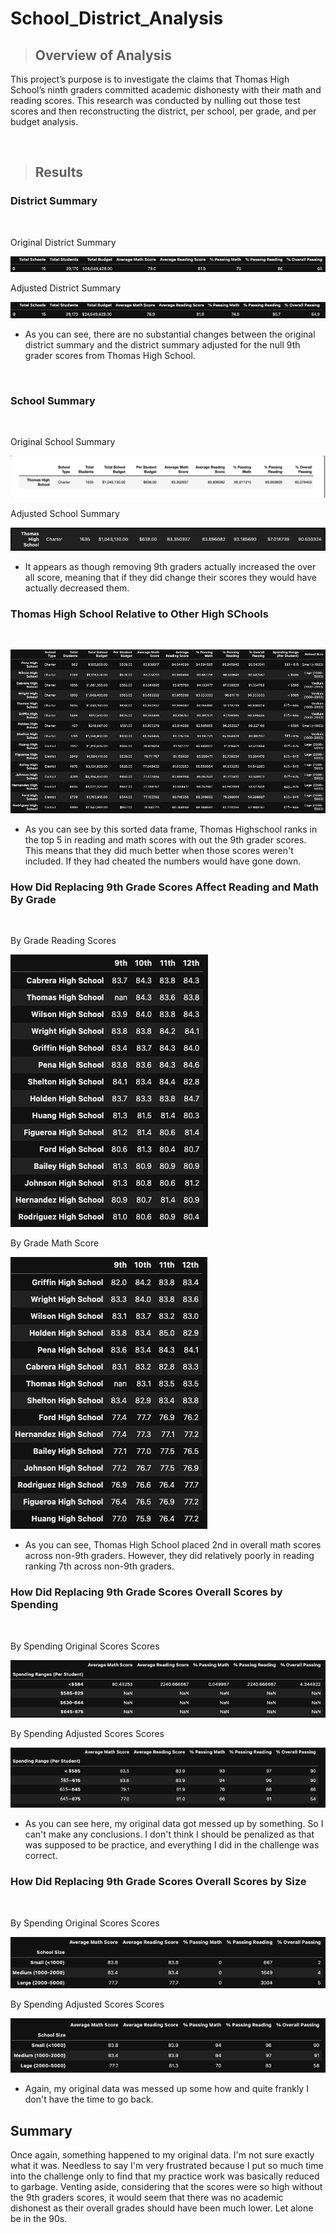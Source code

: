 # School_District_Analysis
>## Overview of Analysis
<p> This project’s purpose is to investigate the claims that Thomas High School’s ninth graders committed academic dishonesty with their math and reading scores. This research was conducted by nulling out those test scores and then reconstructing the district, per school, per grade, and per budget analysis. </p>

<br>

>## Results

### District Summary

<br>

<p> Original District Summary </p>

![District_Summary_Original](resources/District_Summary_OG.png)

<p> Adjusted District Summary

![District_Summary_Original](resources/District_Summary_Adj.png)

* <p>As you can see, there are no substantial changes between the original district summary and the district summary adjusted for the null 9th grader scores from Thomas High School. </p>

<br>

### School Summary

<br>

<p> Original School Summary </p>

![District_Summary_Original](resources/By_School_OG.png)

<p> Adjusted School Summary

![District_Summary_Original](resources/By_School_Adj.png)

* <p>It appears as though removing 9th graders actually increased the over all score, meaning that if they did change their scores they would have actually decreased them. </p>

### Thomas High School Relative to Other High SChools

<br>

![District_Summary_Original](resources/Full_School_Summary.png)

* <p> As you can see by this sorted data frame, Thomas Highschool ranks in the top 5 in reading and math scores with out the 9th grader scores. This means that they did much better when those scores weren't included. If they had cheated the numbers would have gone down. </p>

### How Did Replacing 9th Grade Scores Affect Reading and Math By Grade

<br>

<p> By Grade Reading Scores </p>

![District_Summary_Original](resources/By_Grade_Reading.png)

<p> By Grade Math Score

![District_Summary_Original](resources/By_Grade_Math.png)

* <p> As you can see, Thomas High School placed 2nd in overall math scores across non-9th graders. However, they did relatively poorly in reading ranking 7th across non-9th graders.


### How Did Replacing 9th Grade Scores Overall Scores by Spending

<br>

<p> By Spending Original Scores Scores </p>

![District_Summary_Original](resources/By_Spending_OG.png)

<p> By Spending Adjusted Scores Scores </p>

![District_Summary_Original](resources/By_Spending_Adj.png)

* <p> As you can see here, my original data got messed up by something. So I can't make any conclusions. I don't think I should be penalized as that was supposed to be practice, and everything I did in the challenge was correct.

### How Did Replacing 9th Grade Scores Overall Scores by Size

<br>

<p> By Spending Original Scores Scores </p>

![District_Summary_Original](resources/By_Size_OG.png)

<p> By Spending Adjusted Scores Scores </p>

![District_Summary_Original](resources/By_Size_Adj.png)

* <p> Again, my original data was messed up some how and quite frankly I don't have the time to go back. 


## Summary

<p> Once again, something happened to my original data. I'm not sure exactly what it was. Needless to say I'm very frustrated because I put so much time into the challenge only to find that my practice work was basically reduced to garbage. Venting aside, considering that the scores were so high without the 9th graders scores, it would seem that there was no academic dishonest as their overall grades should have been much lower. Let alone be in the 90s.





 

